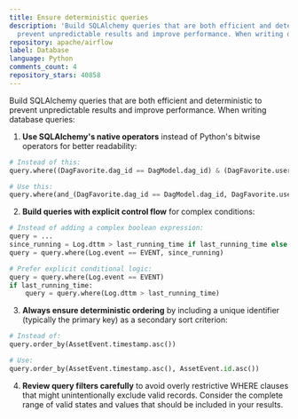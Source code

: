 ```yaml
---
title: Ensure deterministic queries
description: 'Build SQLAlchemy queries that are both efficient and deterministic to
  prevent unpredictable results and improve performance. When writing database queries:'
repository: apache/airflow
label: Database
language: Python
comments_count: 4
repository_stars: 40858
---
```


Build SQLAlchemy queries that are both efficient and deterministic to prevent unpredictable results and improve performance. When writing database queries:

1. **Use SQLAlchemy's native operators** instead of Python's bitwise operators for better readability:
```python
# Instead of this:
query.where((DagFavorite.dag_id == DagModel.dag_id) & (DagFavorite.user_id == self.user_id))

# Use this:
query.where(and_(DagFavorite.dag_id == DagModel.dag_id, DagFavorite.user_id == self.user_id))
```

2. **Build queries with explicit control flow** for complex conditions:
```python
# Instead of adding a complex boolean expression:
query = ...
since_running = Log.dttm > last_running_time if last_running_time else True
query = query.where(Log.event == EVENT, since_running)

# Prefer explicit conditional logic:
query = query.where(Log.event == EVENT)
if last_running_time:
    query = query.where(Log.dttm > last_running_time)
```

3. **Always ensure deterministic ordering** by including a unique identifier (typically the primary key) as a secondary sort criterion:
```python
# Instead of:
query.order_by(AssetEvent.timestamp.asc())

# Use:
query.order_by(AssetEvent.timestamp.asc(), AssetEvent.id.asc())
```

4. **Review query filters carefully** to avoid overly restrictive WHERE clauses that might unintentionally exclude valid records. Consider the complete range of valid states and values that should be included in your results.